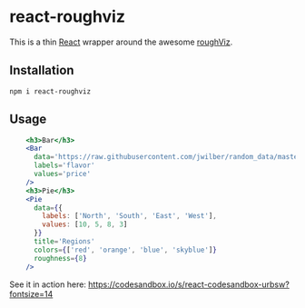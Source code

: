 # react-roughviz

This is a thin [React](https://reactjs.org) wrapper around the awesome [roughViz](https://github.com/jwilber/roughViz).

## Installation

```
npm i react-roughviz
```

## Usage

```jsx
    <h3>Bar</h3>
    <Bar
      data='https://raw.githubusercontent.com/jwilber/random_data/master/flavors.csv'
      labels='flavor'
      values='price'
    />
    <h3>Pie</h3>
    <Pie
      data={{
        labels: ['North', 'South', 'East', 'West'],
        values: [10, 5, 8, 3]
      }}
      title='Regions'
      colors={['red', 'orange', 'blue', 'skyblue']}
      roughness={8}
    />
```

See it in action here: https://codesandbox.io/s/react-codesandbox-urbsw?fontsize=14
